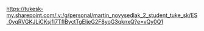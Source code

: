 https://tukesk-my.sharepoint.com/:v:/g/personal/martin_novysedlak_2_student_tuke_sk/ES_0yqRVGKJLiCKsjfI7TfIByctTgEIjeG2F8yoG3qknxQ?e=vQy0Q1